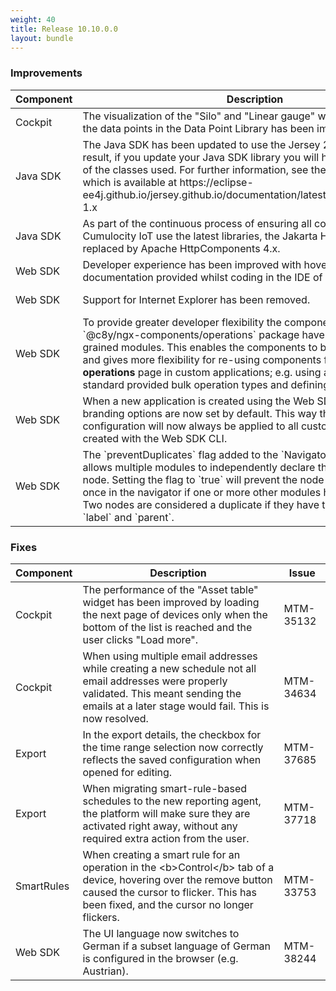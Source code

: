 ```yaml
---
weight: 40
title: Release 10.10.0.0
layout: bundle
---
```


<!--10.9.1.0 - 10.9.10.0-->

### Improvements

<div><table ><colgroup>
<col style="width: 15%;"><col style="width: 70%;"><col style="width: 15%;"></colgroup>
<thead><tr>
<th>
Component</th>
<th>
Description</th>
<th>
Issue</th>
</tr>
</thead><tbody>

<tr>
<td>
Cockpit</td>
<td > The visualization of the "Silo" and "Linear gauge" widgets as well as of the data points in the Data Point Library has been improved. </td>
<td>
MTM-36264</td>
</tr>

<tr>
<td>
Java SDK</td>
<td > The Java SDK has been updated to use the Jersey 2.33 library. As a result, if you update your Java SDK library you will have to change some of the classes used. For further information, see the Migration guide which is available at https://eclipse-ee4j.github.io/jersey.github.io/documentation/latest/migration.html#mig-1.x </td>
<td>
MTM-38027</td>

<tr>
<td>
Java SDK</td>
<td > As part of the continuous process of ensuring all components of Cumulocity IoT use the latest libraries, the Jakarta HTTP client has been replaced by Apache HttpComponents 4.x.</td>
<td>
MTM-37741</td>
</tr>

<tr>
<td>
Web SDK</td>
<td > Developer experience has been improved with hover-over documentation provided whilst coding in the IDE of choice. </td>
<td>
MTM-36289</td>
</tr>

<tr>
<td>
Web SDK</td>
<td > Support for Internet Explorer has been removed. </td>
<td>
MTM-37355</td>
</tr>

<tr>
<td>
Web SDK </td>
<td > To provide greater developer flexibility the components from the `@c8y/ngx-components/operations` package have been split into finer-grained modules. This enables the components to be used individually and gives more flexibility for re-using components from the <b>Bulk operations</b> page in custom applications;  e.g. using a subset of the standard provided bulk operation types and defining custom ones. </td>
<td>
MTM-36243</td>
</tr>

<tr>
<td>
Web SDK</td>
<td > When a new application is created using the Web SDK CLI (c8ycli), the branding options are now set by default. This way the tenant branding configuration will now always be applied to all custom applications created with the Web SDK CLI. </td>
<td>
MTM-37259</td>
</tr>

<tr>
<td>
Web SDK</td>
<td > The `preventDuplicates` flag added to the `NavigatorNodeData` interface allows multiple modules to independently declare the same navigator node. Setting the flag to `true` will prevent the node to appear more than once in the navigator if one or more other modules have also declared it. Two nodes are considered a duplicate if they have the same `path`, `label` and `parent`. </td>
<td>
MTM-37981</td>
</tr>

</tbody></table></div>



### Fixes

<div><table ><colgroup>
<col style="width: 15%;"><col style="width: 70%;"><col style="width: 15%;"></colgroup>
<thead><tr>
<th>
Component</th>
<th>
Description</th>
<th>
Issue</th>
</tr>
</thead><tbody>

<tr>
<td>
Cockpit</td>
<td > The performance of the "Asset table" widget has been improved by loading the next page of devices only when the bottom of the list is reached and the user clicks "Load more".</td>
<td>
MTM-35132</td>
</tr>

<tr>
<td>
Cockpit</td>
<td > When using multiple email addresses while creating a new schedule not all email addresses were properly validated. This meant sending the emails at a later stage would fail. This is now resolved.</td>
<td>
MTM-34634</td>
</tr>

<tr>
<td>
Export</td>
<td > In the export details, the checkbox for the time range selection now correctly reflects the saved configuration when opened for editing.</td>
<td>
MTM-37685</td>
</tr>

<tr>
<td>
Export</td>
<td > When migrating smart-rule-based schedules to the new reporting agent, the platform will make sure they are activated right away, without any required extra action from the user.</td>
<td>
MTM-37718</td>
</tr>

<tr>
<td>
SmartRules</td>
<td > When creating a smart rule for an operation in the &lt;b&gt;Control&lt;/b&gt; tab of a device, hovering over the remove button caused the cursor to flicker. This has been fixed, and the cursor no longer flickers.</td>
<td>
MTM-33753</td>
</tr>

<tr>
<td>
Web SDK</td>
<td > The UI language now switches to German if a subset language of German is configured in the browser (e.g. Austrian).</td>
<td>
MTM-38244</td>
</tr>

</tbody></table></div>
